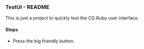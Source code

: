 ﻿### TestUI - README

This is just a project to quickly test the CG.Ruby user interface.

#### Steps

* Press the big friendly button.

